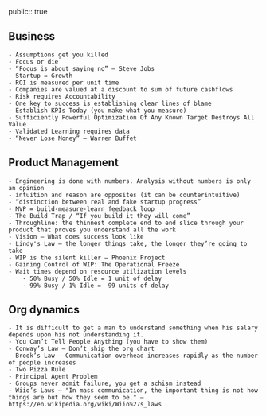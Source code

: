 public:: true

## Business
	- Assumptions get you killed
	- Focus or die
	- “Focus is about saying no” — Steve Jobs
	- Startup = Growth
	- ROI is measured per unit time
	- Companies are valued at a discount to sum of future cashflows
	- Risk requires Accountability
	- One key to success is establishing clear lines of blame
	- Establish KPIs Today (you make what you measure)
	- Sufficiently Powerful Optimization Of Any Known Target Destroys All Value
	- Validated Learning requires data
	- “Never Lose Money” — Warren Buffet
## Product Management
	- Engineering is done with numbers. Analysis without numbers is only an opinion
	- intuition and reason are opposites (it can be counterintuitive)
	- “distinction between real and fake startup progress”
	- MVP = build-measure-learn feedback loop
	- The Build Trap / “If you build it they will come”
	- Throughline: the thinnest complete end to end slice through your product that proves you understand all the work
	- Vision – What does success look like
	- Lindy's Law – the longer things take, the longer they’re going to take
	- WIP is the silent killer — Phoenix Project
	- Gaining Control of WIP: The Operational Freeze
	- Wait times depend on resource utilization levels
		- 50% Busy / 50% Idle = 1 unit of delay
		- 99% Busy / 1% Idle =  99 units of delay
## Org dynamics
	- It is difficult to get a man to understand something when his salary depends upon his not understanding it.
	- You Can’t Tell People Anything (you have to show them)
	- Conway’s Law – Don’t ship the org chart
	- Brook’s Law – Communication overhead increases rapidly as the number of people increases
	- Two Pizza Rule
	- Principal Agent Problem
	- Groups never admit failure, you get a schism instead
	- Wiio’s Laws – ​​"In mass communication, the important thing is not how things are but how they seem to be." — https://en.wikipedia.org/wiki/Wiio%27s_laws